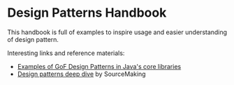 # Design Patterns Handbook

This handbook is full of examples to inspire usage and easier understanding of design pattern.

Interesting links and reference materials: 

* [Examples of GoF Design Patterns in Java's core libraries](https://stackoverflow.com/questions/1673841/examples-of-gof-design-patterns-in-javas-core-libraries)
* [Design patterns deep dive](https://sourcemaking.com/design_patterns) by SourceMaking 
